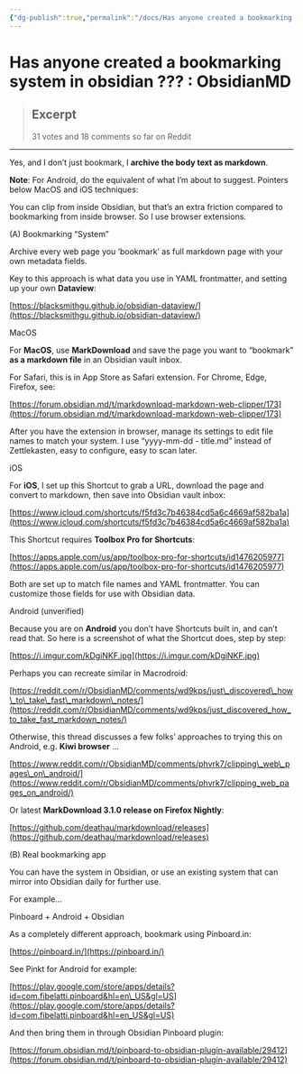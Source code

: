 ```yaml
---
{"dg-publish":true,"permalink":"/docs/Has anyone created a bookmarking system in obsidian   ObsidianMD/","title":"Has anyone created a bookmarking system in obsidian   ObsidianMD"}
---
```



# Has anyone created a bookmarking system in obsidian ??? : ObsidianMD

> ## Excerpt
> 31 votes and 18 comments so far on Reddit

---
Yes, and I don’t just bookmark, I **archive the body text as markdown**.

**Note**: For Android, do the equivalent of what I’m about to suggest. Pointers below MacOS and iOS techniques:

You can clip from inside Obsidian, but that’s an extra friction compared to bookmarking from inside browser. So I use browser extensions.

(A) Bookmarking “System”

Archive every web page you ‘bookmark’ as full markdown page with your own metadata fields.

Key to this approach is what data you use in YAML frontmatter, and setting up your own **Dataview**:

[https://blacksmithgu.github.io/obsidian-dataview/](https://blacksmithgu.github.io/obsidian-dataview/)

MacOS

For **MacOS**, use **MarkDownload** and save the page you want to “bookmark” **as a markdown file** in an Obsidian vault inbox.

For Safari, this is in App Store as Safari extension. For Chrome, Edge, Firefox, see:

[https://forum.obsidian.md/t/markdownload-markdown-web-clipper/173](https://forum.obsidian.md/t/markdownload-markdown-web-clipper/173)

After you have the extension in browser, manage its settings to edit file names to match your system. I use “yyyy-mm-dd - title.md” instead of Zettlekasten, easy to configure, easy to scan later.

iOS

For **iOS**, I set up this Shortcut to grab a URL, download the page and convert to markdown, then save into Obsidian vault inbox:

[https://www.icloud.com/shortcuts/f5fd3c7b46384cd5a6c4669af582ba1a](https://www.icloud.com/shortcuts/f5fd3c7b46384cd5a6c4669af582ba1a)

This Shortcut requires **Toolbox Pro for Shortcuts**:

[https://apps.apple.com/us/app/toolbox-pro-for-shortcuts/id1476205977](https://apps.apple.com/us/app/toolbox-pro-for-shortcuts/id1476205977)

Both are set up to match file names and YAML frontmatter. You can customize those fields for use with Obsidian data.

Android (unverified)

Because you are on **Android** you don’t have Shortcuts built in, and can’t read that. So here is a screenshot of what the Shortcut does, step by step:

[https://i.imgur.com/kDgiNKF.jpg](https://i.imgur.com/kDgiNKF.jpg)

Perhaps you can recreate similar in Macrodroid:

[https://reddit.com/r/ObsidianMD/comments/wd9kps/just\_discovered\_how\_to\_take\_fast\_markdown\_notes/](https://reddit.com/r/ObsidianMD/comments/wd9kps/just_discovered_how_to_take_fast_markdown_notes/)

Otherwise, this thread discusses a few folks’ approaches to trying this on Android, e.g. **Kiwi browser** …

[https://www.reddit.com/r/ObsidianMD/comments/phvrk7/clipping\_web\_pages\_on\_android/](https://www.reddit.com/r/ObsidianMD/comments/phvrk7/clipping_web_pages_on_android/)

Or latest **MarkDownload 3.1.0 release on Firefox Nightly**:

[https://github.com/deathau/markdownload/releases](https://github.com/deathau/markdownload/releases)

(B) Real bookmarking app

You can have the system in Obsidian, or use an existing system that can mirror into Obsidian daily for further use.

For example…

Pinboard + Android + Obsidian

As a completely different approach, bookmark using Pinboard.in:

[https://pinboard.in/](https://pinboard.in/)

See Pinkt for Android for example:

[https://play.google.com/store/apps/details?id=com.fibelatti.pinboard&hl=en\_US&gl=US](https://play.google.com/store/apps/details?id=com.fibelatti.pinboard&hl=en_US&gl=US)

And then bring them in through Obsidian Pinboard plugin:

[https://forum.obsidian.md/t/pinboard-to-obsidian-plugin-available/29412](https://forum.obsidian.md/t/pinboard-to-obsidian-plugin-available/29412)
